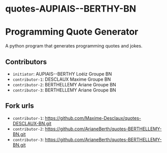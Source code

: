 # quotes-AUPIAIS--BERTHY-BN

# Programming Quote Generator

A python program that generates programming quotes and jokes.

## Contributors
- `initiator`: AUPIAIS--BERTHY Loéiz Groupe BN
- `contributor-1`: DESCLAUX Maxime Groupe BN
- `contributor-2`: BERTHELLEMY Ariane Groupe BN
- `contributor-3`: BERTHELLEMY Ariane Groupe BN

## Fork urls
- `contributor-1`: https://github.com/Maxime-Desclaux/quotes-DESCLAUX-BN.git
- `contributor-2`: https://github.com/ArianeBerth/quotes-BERTHELLEMY-BN.git
- `contributor-3`: https://github.com/ArianeBerth/quotes-BERTHELLEMY-BN.git

